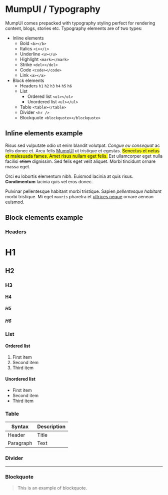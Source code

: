 # MumpUI / Typography

MumpUI comes prepacked with typography styling perfect for rendering content, blogs, stories etc. Typography elements are of two types:

- Inline elements
  - Bold `<b></b>`
  - Italics `<i></i>`
  - Underline `<u></u>`
  - Highlight `<mark></mark>`
  - Strike `<del></del>`
  - Code `<code></code>`
  - Link `<a></a>`
- Block elements
  - Headers `h1` `h2` `h3` `h4` `h5` `h6`
  - List
    - Ordered list `<ol></ol>`
    - Unordered list `<ul></ul>`
  - Table `<table></table>`
  - Divider `<hr />`
  - Blockquote `<blockquote></blockquote>`

## Inline elements example

Risus sed vulputate odio ut enim blandit volutpat. <em>Congue eu consequat</em> ac felis donec et. Arcu felis [MumpUI](https://neilveil.github.io/mumpui) ut tristique et egestas. <mark>Senectus et netus et malesuada fames. Amet risus nullam eget felis.</mark> Est ullamcorper eget nulla facilisi <del>etiam</del> dignissim. Sed felis eget velit aliquet. Morbi tincidunt ornare massa eget.

Orci eu lobortis elementum nibh. Euismod lacinia at quis risus. <b>Condimentum</b> lacinia quis vel eros donec.

Pulvinar pellentesque habitant morbi tristique. Sapien <i>pellentesque habitant</i> morbi tristique. Mi eget `mauris` pharetra et <u>ultrices neque</u> ornare aenean euismod.

## Block elements example

### Headers

# H1

## H2

### H3

#### H4

##### H5

##### H6

### List

#### Ordered list

1. First item
2. Second item
3. Third item

#### Unordered list

- First item
- Second item
- Third item

### Table

| Syntax    | Description |
| --------- | ----------- |
| Header    | Title       |
| Paragraph | Text        |

### Divider

---

### Blockquote

> This is an example of blockquote.
